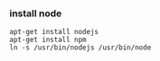 ### install node
```
apt-get install nodejs
apt-get install npm
ln -s /usr/bin/nodejs /usr/bin/node
```
